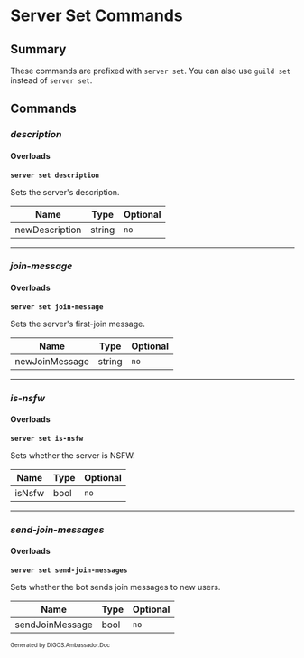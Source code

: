 ﻿Server Set Commands
===================
## Summary
These commands are prefixed with `server set`. You can also use `guild set` instead of `server set`.

## Commands
### *description*
#### Overloads
**`server set description`**

Sets the server's description.

| Name | Type | Optional |
| --- | --- | --- |
| newDescription | string | `no` |

---

### *join-message*
#### Overloads
**`server set join-message`**

Sets the server's first-join message.

| Name | Type | Optional |
| --- | --- | --- |
| newJoinMessage | string | `no` |

---

### *is-nsfw*
#### Overloads
**`server set is-nsfw`**

Sets whether the server is NSFW.

| Name | Type | Optional |
| --- | --- | --- |
| isNsfw | bool | `no` |

---

### *send-join-messages*
#### Overloads
**`server set send-join-messages`**

Sets whether the bot sends join messages to new users.

| Name | Type | Optional |
| --- | --- | --- |
| sendJoinMessage | bool | `no` |

<sub><sup>Generated by DIGOS.Ambassador.Doc</sup></sub>